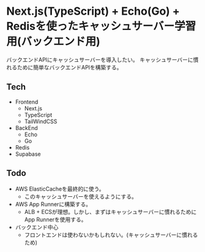 # Next.js(TypeScript) + Echo(Go) + Redisを使ったキャッシュサーバー学習用(バックエンド用)

バックエンドAPIにキャッシュサーバーを導入したい。
キャッシュサーバーに慣れるために簡単なバックエンドAPIを構築する。

## Tech

- Frontend
  - Next.js
  - TypeScript
  - TailWindCSS
- BackEnd
  - Echo
  - Go
- Redis
- Supabase

## Todo

- AWS ElasticCacheを最終的に使う。
  - このキャッシュサーバーを使えるようにする。
- AWS App Runnerに構築する。
  - ALB + ECSが理想。しかし、まずはキャッシュサーバーに慣れるためにApp Runnerを使用する。
- バックエンド中心
  - フロントエンドは使わないかもしれない。(キャッシュサーバーに慣れるため)